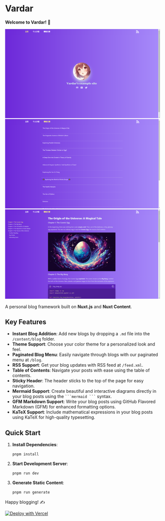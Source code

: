 # Vardar

**Welcome to Vardar!** 🚀

![screenshot of Vardar 1](./screenshot1.png)
![screenshot of Vardar 2](./screenshot2.png)
![screenshot of Vardar 3](./screenshot3.png)

A personal blog framework built on **Nuxt.js** and **Nuxt Content**.

## Key Features

- **Instant Blog Addition**: Add new blogs by dropping a `.md` file into the `/content/blog` folder.
- **Theme Support**: Choose your color theme for a personalized look and feel.
- **Paginated Blog Menu**: Easily navigate through blogs with our paginated menu at `/blog`.
- **RSS Support**: Get your blog updates with RSS feed at `/feed.xml`. 
- **Table of Contents**: Navigate your posts with ease using the table of contents.
- **Sticky Header**: The header sticks to the top of the page for easy navigation.
- **Mermaid Support**: Create beautiful and interactive diagrams directly in your blog posts using the ` ```mermaid ``` ` syntax.
- **GFM Markdown Support**: Write your blog posts using GitHub Flavored Markdown (GFM) for enhanced formatting options.
- **KaTeX Support**: Include mathematical expressions in your blog posts using KaTeX for high-quality typesetting.

## Quick Start

1. **Install Dependencies**:

   ```bash
   pnpm install
   ```

2. **Start Development Server**:

   ```bash
   pnpm run dev
   ```

3. **Generate Static Content**:

   ```bash
   pnpm run generate
   ```

Happy blogging! ✍️

[![Deploy with Vercel](https://vercel.com/button)](https://vercel.com/new/clone?repository-url=https%3A%2F%2Fgithub.com%2Fhanyujie2002%2FVardar&build-command=pnpm%20run%20generate&output-directory=.output%2Fpublic)
